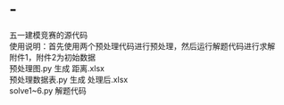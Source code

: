 # -
五一建模竞赛的源代码  
使用说明：首先使用两个预处理代码进行预处理，然后运行解题代码进行求解  
附件1，附件2为初始数据  
预处理图.py 生成 距离.xlsx  
预处理数据表.py 生成 处理后.xlsx  
solve1~6.py 解题代码  
